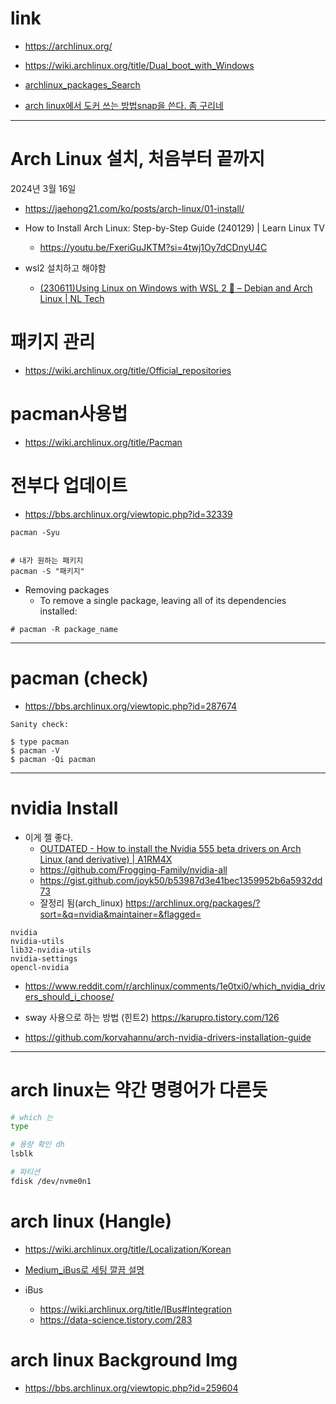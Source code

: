 # link

- https://archlinux.org/

- https://wiki.archlinux.org/title/Dual_boot_with_Windows

- [archlinux_packages_Search](https://archlinux.org/packages/)

- [arch linux에서 도커 쓰는 방법snap을 쓴다. 좀 구리네](https://ko.linux-console.net/?p=16630)

<hr/>

# Arch Linux 설치, 처음부터 끝까지
2024년 3월 16일
- https://jaehong21.com/ko/posts/arch-linux/01-install/

- How to Install Arch Linux: Step-by-Step Guide (240129) |  Learn Linux TV
  - https://youtu.be/FxeriGuJKTM?si=4twj1Oy7dCDnyU4C

- wsl2 설치하고 해야함
  - [(230611)Using Linux on Windows with WSL 2 🐧 – Debian and Arch Linux | NL Tech](https://youtu.be/4RXDbz-EEEo?si=-Vsj9GpvuqPBCpMN)

# 패키지 관리
- https://wiki.archlinux.org/title/Official_repositories

# pacman사용법
- https://wiki.archlinux.org/title/Pacman

# 전부다 업데이트
- https://bbs.archlinux.org/viewtopic.php?id=32339

```
pacman -Syu


# 내가 원하는 패키지
pacman -S "패키지"
```

- Removing packages
  - To remove a single package, leaving all of its dependencies installed:

```
# pacman -R package_name
```

<hr />

# pacman (check)
- https://bbs.archlinux.org/viewtopic.php?id=287674

```
Sanity check:

$ type pacman
$ pacman -V
$ pacman -Qi pacman
```

<hr />

# nvidia Install

- 이게 젤 좋다.
  - [ OUTDATED - How to install the Nvidia 555 beta drivers on Arch Linux (and derivative) | A1RM4X](https://youtu.be/40QI1-4Nlx4?si=GLbiAdrDsD6gF2Vr)
  - https://github.com/Frogging-Family/nvidia-all
  - https://gist.github.com/joyk50/b53987d3e41bec1359952b6a5932dd73
  - 잘정리 됨(arch_linux) https://archlinux.org/packages/?sort=&q=nvidia&maintainer=&flagged=


```
nvidia
nvidia-utils
lib32-nvidia-utils
nvidia-settings 
opencl-nvidia

```

- https://www.reddit.com/r/archlinux/comments/1e0txi0/which_nvidia_drivers_should_i_choose/

- sway 사용으로 하는 방법 (힌트2) https://karupro.tistory.com/126

- https://github.com/korvahannu/arch-nvidia-drivers-installation-guide

<hr />

# arch linux는 약간 명령어가 다른듯

```bash
# which 는 
type

# 용량 확인 dh
lsblk

# 파티션
fdisk /dev/nvme0n1
```

# arch linux (Hangle)
- https://wiki.archlinux.org/title/Localization/Korean

- [Medium_iBus로 세팅 깔끔 설명](https://sungyong.medium.com/manzaro-arch-linux-%EC%84%B8%ED%8C%85%EA%B3%BC-ibus-%ED%95%9C%EA%B8%80-76237f8a9689)

- iBus
  - https://wiki.archlinux.org/title/IBus#Integration
  - https://data-science.tistory.com/283

# arch linux Background Img
- https://bbs.archlinux.org/viewtopic.php?id=259604
